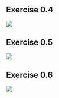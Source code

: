 ## Exercise 0.4
[![](https://mermaid.ink/img/pako:eNq9lF9v0zAUxb_Kxc9N0qRd10aoT0xDiLFJ7RMYITe-SbwldrCdblWV7851WkBIA4Q08RJF91jnd-_xnyMrjESWM4dfe9QFvlGisqLlemfNo0Mbrdf03aPN4e12ewd3t5st1N53Lk8S53up0MWFi2tsnNIPKi5Vgk-i7RoUXZdofPyijUeuTy4R-Z2dg-HN-yjwf0u7vvonGIHcfyG1QmmSn4f9FF-Odf8HVNC4DsODoQXwQz3_gPPCegf4hEXvla7g3o1hgK-Fh9c7m6zBhv13tOrd5vYDSOEFlNa0cIIGwIsME4ypYaOfHedTHMeTI6czqT1qz1nO2bUxErSqav-Kswln5ICjkE2zLErTaJpt02U-X-XTi3g-W37kbPj8l0BOSaCjABBwTyiohZYNSec4xmQsaonWwXiuwBuQynWNOLAJa9FS9pIuzpFrAM7IqQ19QejQPnDG9UDrRO_N5qALlnvb44T1Xej_fMl-LV5J5Y1leSkaR8XGCIKz_Mj8oQs3tFLOkyNlU6oq1HvbUPl79kGOK-XrfhcXpk2ckjVte71fLZJFtliKbIaLy5m4mM1ksUtXyzKbp6W8nKaZYMMwYTjyb07PwfgqDN8AUwlywg?type=png)](https://mermaid.live/edit#pako:eNq9lF9v0zAUxb_Kxc9N0qRd10aoT0xDiLFJ7RMYITe-SbwldrCdblWV7851WkBIA4Q08RJF91jnd-_xnyMrjESWM4dfe9QFvlGisqLlemfNo0Mbrdf03aPN4e12ewd3t5st1N53Lk8S53up0MWFi2tsnNIPKi5Vgk-i7RoUXZdofPyijUeuTy4R-Z2dg-HN-yjwf0u7vvonGIHcfyG1QmmSn4f9FF-Odf8HVNC4DsODoQXwQz3_gPPCegf4hEXvla7g3o1hgK-Fh9c7m6zBhv13tOrd5vYDSOEFlNa0cIIGwIsME4ypYaOfHedTHMeTI6czqT1qz1nO2bUxErSqav-Kswln5ICjkE2zLErTaJpt02U-X-XTi3g-W37kbPj8l0BOSaCjABBwTyiohZYNSec4xmQsaonWwXiuwBuQynWNOLAJa9FS9pIuzpFrAM7IqQ19QejQPnDG9UDrRO_N5qALlnvb44T1Xej_fMl-LV5J5Y1leSkaR8XGCIKz_Mj8oQs3tFLOkyNlU6oq1HvbUPl79kGOK-XrfhcXpk2ckjVte71fLZJFtliKbIaLy5m4mM1ksUtXyzKbp6W8nKaZYMMwYTjyb07PwfgqDN8AUwlywg)

## Exercise 0.5
[![](https://mermaid.ink/img/pako:eNqtk0Fv2zAMhf8Kp7Njx06aJkaR04oOw7oNaE6bdlAs2lZrS54kZw2C_PdSdppdAvSSi2Hwye8jn6kDK4xEljOHf3vUBX5WorKi5XprzT-HdrJe03OHNocvm81PeLjfQO195_Ikcb6XCl1cuLjGxin9ouJSJfgq2q5B0XWJ6wTX4_cTcjp5BqvHb5NAvhKnFUqT7C7C_ovXmil-vkx6l7jWxiMY0uEsnl7AeWG9A3zFovdKV_DshijA18KDDf_BkX63tckavj79-A5SeAGlNS2MTEAtIRAC6SozBQJ1bvTFsX7HcRwdOK2K9qg9ZzlnD8ZQD6qq_SfOIs7IAQchm2bZJE0n02yTLvP5Kp_exPPZ8hdnx4h8_nyQzhgLOkoDAXeEg1po2ZA05DPGYikBtG4IgY4akMp1jdiziLVo6YdLWukD1wCckVEbWoPQpH3hjOsjnRO9N097XbDc2x4j1ndhhNP6s7wUjTtX76Xyxp6LjRFEZ_mB-X0XLk-lnCdLyqdUVaj3tqHye_5Bjivl634bF6ZNnJI17UC9Wy2SRbZYimyGi9uZuJnNZLFNV8sym6elvJ2mmWDHY8Rw4D-ON3W4sMc3r4tNLQ?type=png)](https://mermaid.live/edit#pako:eNqtk0Fv2zAMhf8Kp7Njx06aJkaR04oOw7oNaE6bdlAs2lZrS54kZw2C_PdSdppdAvSSi2Hwye8jn6kDK4xEljOHf3vUBX5WorKi5XprzT-HdrJe03OHNocvm81PeLjfQO195_Ikcb6XCl1cuLjGxin9ouJSJfgq2q5B0XWJ6wTX4_cTcjp5BqvHb5NAvhKnFUqT7C7C_ovXmil-vkx6l7jWxiMY0uEsnl7AeWG9A3zFovdKV_DshijA18KDDf_BkX63tckavj79-A5SeAGlNS2MTEAtIRAC6SozBQJ1bvTFsX7HcRwdOK2K9qg9ZzlnD8ZQD6qq_SfOIs7IAQchm2bZJE0n02yTLvP5Kp_exPPZ8hdnx4h8_nyQzhgLOkoDAXeEg1po2ZA05DPGYikBtG4IgY4akMp1jdiziLVo6YdLWukD1wCckVEbWoPQpH3hjOsjnRO9N097XbDc2x4j1ndhhNP6s7wUjTtX76Xyxp6LjRFEZ_mB-X0XLk-lnCdLyqdUVaj3tqHye_5Bjivl634bF6ZNnJI17UC9Wy2SRbZYimyGi9uZuJnNZLFNV8sym6elvJ2mmWDHY8Rw4D-ON3W4sMc3r4tNLQ)

## Exercise 0.6
[![](https://mermaid.ink/img/pako:eNptUs1u2zAMfhVO59iOncRthCHAsA3bZViB5lQIKBSLttXakifR7YrA7z7JcYMedhEIkvp-SJ5ZZRUyzjz-GdFU-E3LxslemJOzrx5dcjiE9wUdh5_H4x3c_b4_Qks0eJ5lnkal0aeVT1vsvDbPOq11hn9lP3QohyEz-PpoLOGjH6QwwsQYbICDBZ_DV2sIDSX0NiCH8KnTlSRtTfbkrYHPJ5cd4CyC0LlPMC7YD2sVGN209Am-NFKbNE0FWwmmJOHcUayLIsnzZF0c8z1fl3y7S3e77YNgU9Rx8ZQEd1cdgaJH72VzAZiVVg4DoFo-_Uf8EsBgPcFHsyCNAmq1B3K6adCFoMXFzZP_6DMUJIFDo967Iohnq6DH9VKrsJ6zMACChWIf5UF06p4FE2YKfXIke_9mKsbJjbhi4xDnsKyS8Vp2_pr9rjRZd012VgZaxs8szj8wNdpTgAzTrnUT86PrQvp95bGcNpra8ZRWts-8Vq101L7sy6wsyltZbLC82cjdZqOqU76_rYttXqubdV5INk0rhjP_r8vVzcc3_QNs395e?type=png)](https://mermaid.live/edit#pako:eNptUs1u2zAMfhVO59iOncRthCHAsA3bZViB5lQIKBSLttXakifR7YrA7z7JcYMedhEIkvp-SJ5ZZRUyzjz-GdFU-E3LxslemJOzrx5dcjiE9wUdh5_H4x3c_b4_Qks0eJ5lnkal0aeVT1vsvDbPOq11hn9lP3QohyEz-PpoLOGjH6QwwsQYbICDBZ_DV2sIDSX0NiCH8KnTlSRtTfbkrYHPJ5cd4CyC0LlPMC7YD2sVGN209Am-NFKbNE0FWwmmJOHcUayLIsnzZF0c8z1fl3y7S3e77YNgU9Rx8ZQEd1cdgaJH72VzAZiVVg4DoFo-_Uf8EsBgPcFHsyCNAmq1B3K6adCFoMXFzZP_6DMUJIFDo967Iohnq6DH9VKrsJ6zMACChWIf5UF06p4FE2YKfXIke_9mKsbJjbhi4xDnsKyS8Vp2_pr9rjRZd012VgZaxs8szj8wNdpTgAzTrnUT86PrQvp95bGcNpra8ZRWts-8Vq101L7sy6wsyltZbLC82cjdZqOqU76_rYttXqubdV5INk0rhjP_r8vVzcc3_QNs395e)